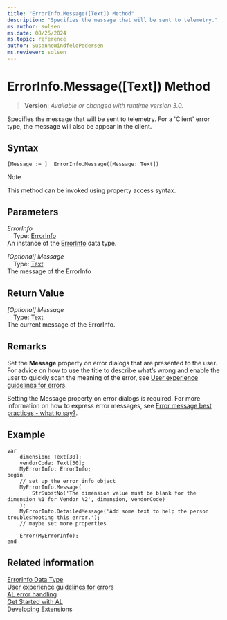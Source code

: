 ```yaml
---
title: "ErrorInfo.Message([Text]) Method"
description: "Specifies the message that will be sent to telemetry."
ms.author: solsen
ms.date: 08/26/2024
ms.topic: reference
author: SusanneWindfeldPedersen
ms.reviewer: solsen
---
```

[//]: # (START>DO_NOT_EDIT)
[//]: # (IMPORTANT:Do not edit any of the content between here and the END>DO_NOT_EDIT.)
[//]: # (Any modifications should be made in the .xml files in the ModernDev repo.)
# ErrorInfo.Message([Text]) Method
> **Version**: _Available or changed with runtime version 3.0._

Specifies the message that will be sent to telemetry. For a 'Client' error type, the message will also be appear in the client.


## Syntax
```AL
[Message := ]  ErrorInfo.Message([Message: Text])
```
> [!NOTE]
> This method can be invoked using property access syntax.
## Parameters
*ErrorInfo*  
&emsp;Type: [ErrorInfo](errorinfo-data-type.md)  
An instance of the [ErrorInfo](errorinfo-data-type.md) data type.  

*[Optional] Message*  
&emsp;Type: [Text](../text/text-data-type.md)  
The message of the ErrorInfo  


## Return Value
*[Optional] Message*  
&emsp;Type: [Text](../text/text-data-type.md)  
The current message of the ErrorInfo.


[//]: # (IMPORTANT: END>DO_NOT_EDIT)

## Remarks

Set the **Message** property on error dialogs that are presented to the user. For advice on how to use the title to describe what’s wrong and enable the user to quickly scan the meaning of the error, see [User experience guidelines for errors](../../devenv-error-handling-guidelines.md#error-message-body).  

Setting the Message property on error dialogs is required. For more information on how to express error messages, see [Error message best practices - what to say?](../../devenv-error-handling-guidelines.md#error_message_best_practices).


## Example 

```AL
var 
    dimension: Text[30];
    vendorCode: Text[30];
    MyErrorInfo: ErrorInfo;
begin
    // set up the error info object
    MyErrorInfo.Message(
        StrSubstNo('The dimension value must be blank for the dimension %1 for Vendor %2', dimension, vendorCode)
    );
    MyErrorInfo.DetailedMessage('Add some text to help the person troubleshooting this error.');
    // maybe set more properties

    Error(MyErrorInfo);
end
```


## Related information

[ErrorInfo Data Type](errorinfo-data-type.md)  
[User experience guidelines for errors](../../devenv-error-handling-guidelines.md)  
[AL error handling](../../devenv-al-error-handling.md)  
[Get Started with AL](../../devenv-get-started.md)  
[Developing Extensions](../../devenv-dev-overview.md)